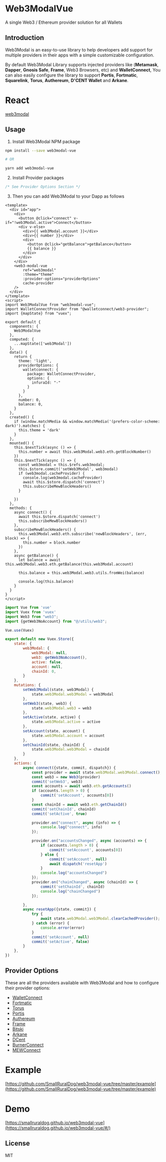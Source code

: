 # Web3ModalVue

A single Web3 / Ethereum provider solution for all Wallets

## Introduction

Web3Modal is an easy-to-use library to help developers add support for multiple providers in their apps with a simple customizable configuration.

By default Web3Modal Library supports injected providers like (**Metamask**, **Dapper**, **Gnosis Safe**, **Frame**, Web3 Browsers, etc) and **WalletConnect**, You can also easily configure the library to support **Portis**, **Fortmatic**, **Squarelink**, **Torus**, **Authereum**, **D'CENT Wallet** and **Arkane**.

# React
[web3modal](https://github.com/Web3Modal/web3modal)

## Usage

1. Install Web3Modal NPM package

```bash
npm install --save web3modal-vue

# OR

yarn add web3modal-vue
```

2. Install Provider packages

```js
/* See Provider Options Section */
```

3. Then you can add Web3Modal to your Dapp as follows

```vue
<template>
  <div id="app">
    <div>
      <button @click="connect" v-if="!web3Modal.active">Connect</button>
      <div v-else>
        <div>{{ web3Modal.account }}</div>
        <div>{{ number }}</div>
        <div>
          <button @click="getBalance">getBalance</button>
          {{ balance }}
        </div>
      </div>
    </div>
    <web3-modal-vue
        ref="web3modal"
        :theme="theme"
        :provider-options="providerOptions"
        cache-provider
    />
  </div>
</template>
<script>
import Web3ModalVue from "web3modal-vue";
import WalletConnectProvider from "@walletconnect/web3-provider";
import {mapState} from "vuex";

export default {
  components: {
    Web3ModalVue
  },
  computed: {
    ...mapState(['web3Modal'])
  },
  data() {
    return {
      theme: 'light',
      providerOptions: {
        walletconnect: {
          package: WalletConnectProvider,
          options: {
            infuraId: "-"
          }
        }
      },
      number: 0,
      balance: 0,
    }
  },
  created() {
    if (window.matchMedia && window.matchMedia('(prefers-color-scheme: dark)').matches) {
      this.theme = 'dark'
    }
  },
  mounted() {
    this.$nextTick(async () => {
      this.number = await this.web3Modal.web3.eth.getBlockNumber()
    })
    this.$nextTick(async () => {
      const web3modal = this.$refs.web3modal;
      this.$store.commit('setWeb3Modal', web3modal)
      if (web3modal.cacheProvider) {
        console.log(web3modal.cacheProvider)
        await this.$store.dispatch('connect')
        this.subscribeMewBlockHeaders()
      }

    })
  },
  methods: {
    async connect() {
      await this.$store.dispatch('connect')
      this.subscribeMewBlockHeaders()
    },
    subscribeMewBlockHeaders() {
      this.web3Modal.web3.eth.subscribe('newBlockHeaders', (err, block) => {
        this.number = block.number
      })
    },
    async getBalance() {
      let balance = await this.web3Modal.web3.eth.getBalance(this.web3Modal.account)

      this.balance = this.web3Modal.web3.utils.fromWei(balance)

      console.log(this.balance)
    }
  }
}
</script>
```

```js
import Vue from 'vue'
import Vuex from 'vuex'
import Web3 from "web3";
import {getWeb3NoAccount} from "@/utils/web3";

Vue.use(Vuex)

export default new Vuex.Store({
    state: {
        web3Modal: {
            web3Modal: null,
            web3: getWeb3NoAccount(),
            active: false,
            account: null,
            chainId: 0,
        }
    },
    mutations: {
        setWeb3Modal(state, web3Modal) {
            state.web3Modal.web3Modal = web3Modal
        },
        setWeb3(state, web3) {
            state.web3Modal.web3 = web3
        },
        setActive(state, active) {
            state.web3Modal.active = active
        },
        setAccount(state, account) {
            state.web3Modal.account = account
        },
        setChainId(state, chainId) {
            state.web3Modal.web3Modal = chainId
        }
    },
    actions: {
        async connect({state, commit, dispatch}) {
            const provider = await state.web3Modal.web3Modal.connect();
            const web3 = new Web3(provider)
            commit('setWeb3', web3)
            const accounts = await web3.eth.getAccounts()
            if (accounts.length > 0) {
                commit('setAccount', accounts[0])
            }
            const chainId = await web3.eth.getChainId()
            commit('setChainId', chainId)
            commit('setActive', true)

            provider.on("connect", async (info) => {
                console.log("connect", info)
            });

            provider.on("accountsChanged", async (accounts) => {
                if (accounts.length > 0) {
                    commit('setAccount', accounts[0])
                } else {
                    commit('setAccount', null)
                    await dispatch('resetApp')
                }
                console.log("accountsChanged")
            });
            provider.on("chainChanged", async (chainId) => {
                commit('setChainId', chainId)
                console.log("chainChanged")
            });

        },
        async resetApp({state, commit}) {
            try {
                await state.web3Modal.web3Modal.clearCachedProvider();
            } catch (error) {
                console.error(error)
            }
            commit('setAccount', null)
            commit('setActive', false)
        }
    },
})
```

## Provider Options

These are all the providers available with Web3Modal and how to configure their provider options:

- [WalletConnect](https://github.com/Web3Modal/web3modal/docs/providers/walletconnect.md)
- [Fortmatic](https://github.com/Web3Modal/web3modal/docs/providers/fortmatic.md)
- [Torus](https://github.com/Web3Modal/web3modal/docs/providers/torus.md)
- [Portis](https://github.com/Web3Modal/web3modal/docs/providers/portis.md)
- [Authereum](https://github.com/Web3Modal/web3modal/docs/providers/authereum.md)
- [Frame](https://github.com/Web3Modal/web3modal/docs/providers/frame.md)
- [Bitski](https://github.com/Web3Modal/web3modal/docs/providers/bitski.md)
- [Arkane](https://github.com/Web3Modal/web3modal/docs/providers/arkane.md)
- [DCent](https://github.com/Web3Modal/web3modal/docs/providers/dcent.md)
- [BurnerConnect](https://github.com/Web3Modal/web3modal/docs/providers/burnerconnect.md)
- [MEWConnect](https://github.com/Web3Modal/web3modal/docs/providers/mewconnect.md)

# Example
[https://github.com/SmallRuralDog/web3modal-vue/tree/master/example](https://github.com/SmallRuralDog/web3modal-vue/tree/master/example)

# Demo
[https://smallruraldog.github.io/web3modal-vue](https://smallruraldog.github.io/web3modal-vue/#/)

## License

MIT